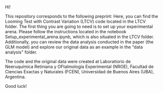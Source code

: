 Hi!

This repository corresponds to the following preprint:
Here, you can find the Looming Test with Contrast Variation (LTCV) code located in the LTCV folder. The first thing you are going to need is to set up your experimental arena. Please follow the instructions located in the notebook Setup_experimental_arena.ipynb, which is also situated in the LTCV folder.
Additionally, you can review the data analysis conducted in the paper (the GLM model) and explore our original data as an example in the "data analysis" folder.

The code and the original data were created at Laboratiorio de Neeruquímica Retiniana y OFtalmología Experimental (NROE), Facultad de Ciencias Exactas y Naturales (FCEN), Universidad de Buenos Aires (UBA), Argentina.

Good luck!
